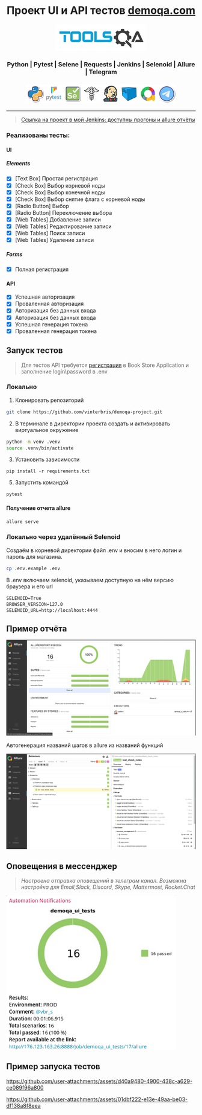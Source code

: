 <h1 align="center">Проект UI и API тестов <a href="demoqa.com">demoqa.com</a></h1>
<h4 align="center"><a href="demoqa.com"> <img src="resources/images/Toolsqa.jpg" width="" height="70"> </a>
</h4>

<h3 align="center">Python | Pytest | Selene | Requests | Jenkins | Selenoid | Allure | Telegram</h3>
<h3 align="center">
<img height="50" src="resources/icons/Python.png"/><img height="50" src="resources/icons/Pytest.svg"/><img height="50" src="resources/icons/Selene.png"/><img height="50" src="resources/icons/requests.png"/><img height="50" src="resources/icons/jenkins.png"/><img height="50" src="resources/icons/Selenoid.svg"/><img height="50" src="resources/icons/allure.png"/><img height="50" src="resources/icons/telegram.png"/>
</h3>

---

> <a target="_blank" href="http://176.123.163.26:8888/job/demoqa_ui_tests/">Ссылка на проект в мой Jenkins: доступны
> прогоны и allure отчёты</a>

### Реализованы тесты:

#### UI

##### Elements

- [X] [Text Box] Простая регистрация
- [X] [Check Box] Выбор корневой ноды
- [X] [Check Box] Выбор конечной ноды
- [X] [Check Box] Выбор снятие флага с корневой ноды
- [X] [Radio Button] Выбор
- [X] [Radio Button] Переключение выбора
- [X] [Web Tables] Добавление записи
- [X] [Web Tables] Редактирование записи
- [X] [Web Tables] Поиск записи
- [X] [Web Tables] Удаление записи

##### Forms

- [X] Полная регистрация

#### API

- [X] Успешная авторизация
- [X] Проваленная авторизация
- [X] Авторизация без данных входа
- [X] Авторизация без данных входа
- [X] Успешная генерация токена
- [X] Проваленная генерация токена

## Запуск тестов

> Для тестов API требуется <a href="https://demoqa.com/register">регистрация</a> в Book Store Application и заполнение
> login\password в .env

### Локально

1. Клонировать репозиторий

```bash
git clone https://github.com/vinterbris/demoqa-project.git
```

2. В терминале в директории проекта создать и активировать виртуальное окружение

```bash
python -m venv .venv 
source .venv/bin/activate
```

3. Установить зависимости

```
pip install -r requirements.txt
```

5. Запустить командой

```bash
pytest
```

#### Получение отчета allure

```bash
allure serve
```

### Локально через удалённый Selenoid

Создаём в корневой директории файл .env и вносим в него логин и пароль для магазина.

```bash
cp .env.example .env
```

В .env включаем selenoid, указываем доступную на нём версию браузера и его url

```
SELENOID=True
BROWSER_VERSION=127.0
SELENOID_URL=http://localhost:4444
```

## Пример отчёта

![allure](resources/images/screenshot_allure.png)

Автогенерация названий шагов в allure из названий функций

![allure](resources/images/screenshot_allure_steps.png)

## Оповещения в мессенджер

> _Настроена отправка оповещений в телеграм канал. Возможна настройка для Email,Slack, Discord, Skype, Mattermost,
Rocket.Chat_

<img src="resources/images/screenshot_telegram.png" width="450" height="">

## Пример запуска тестов

https://github.com/user-attachments/assets/d40a9480-4900-438c-a629-ce089f96a800

https://github.com/user-attachments/assets/01dbf222-e13e-49aa-be03-df138a8f8eea
